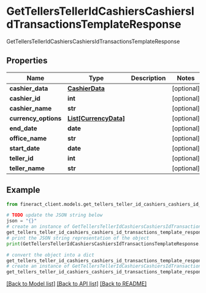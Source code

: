 # GetTellersTellerIdCashiersCashiersIdTransactionsTemplateResponse

GetTellersTellerIdCashiersCashiersIdTransactionsTemplateResponse

## Properties

Name | Type | Description | Notes
------------ | ------------- | ------------- | -------------
**cashier_data** | [**CashierData**](CashierData.md) |  | [optional] 
**cashier_id** | **int** |  | [optional] 
**cashier_name** | **str** |  | [optional] 
**currency_options** | [**List[CurrencyData]**](CurrencyData.md) |  | [optional] 
**end_date** | **date** |  | [optional] 
**office_name** | **str** |  | [optional] 
**start_date** | **date** |  | [optional] 
**teller_id** | **int** |  | [optional] 
**teller_name** | **str** |  | [optional] 

## Example

```python
from fineract_client.models.get_tellers_teller_id_cashiers_cashiers_id_transactions_template_response import GetTellersTellerIdCashiersCashiersIdTransactionsTemplateResponse

# TODO update the JSON string below
json = "{}"
# create an instance of GetTellersTellerIdCashiersCashiersIdTransactionsTemplateResponse from a JSON string
get_tellers_teller_id_cashiers_cashiers_id_transactions_template_response_instance = GetTellersTellerIdCashiersCashiersIdTransactionsTemplateResponse.from_json(json)
# print the JSON string representation of the object
print(GetTellersTellerIdCashiersCashiersIdTransactionsTemplateResponse.to_json())

# convert the object into a dict
get_tellers_teller_id_cashiers_cashiers_id_transactions_template_response_dict = get_tellers_teller_id_cashiers_cashiers_id_transactions_template_response_instance.to_dict()
# create an instance of GetTellersTellerIdCashiersCashiersIdTransactionsTemplateResponse from a dict
get_tellers_teller_id_cashiers_cashiers_id_transactions_template_response_from_dict = GetTellersTellerIdCashiersCashiersIdTransactionsTemplateResponse.from_dict(get_tellers_teller_id_cashiers_cashiers_id_transactions_template_response_dict)
```
[[Back to Model list]](../README.md#documentation-for-models) [[Back to API list]](../README.md#documentation-for-api-endpoints) [[Back to README]](../README.md)


